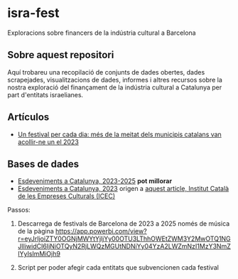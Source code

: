 # isra-fest
Exploracions sobre financers de la indústria cultural a Barcelona

## Sobre aquest repositori
Aquí trobareu una recopilació de conjunts de dades obertes, dades scrapejades, visualitzacions de dades, informes i altres recursos sobre la nostra exploració del finançament de la indústria cultural a Catalunya per part d'entitats israelianes.

## Artículos

- [Un festival per cada dia: més de la meitat dels municipis catalans van acollir-ne un el 2023](https://www.3cat.cat/324/un-festival-per-cada-dia-mes-de-la-meitat-dels-municipis-catalans-van-acollir-ne-un-el-2023/noticia/3298633/)

## Bases de dades
- [Esdeveniments a Catalunya, 2023-2025](datasets/Llistatdefestivals.xlsx) **pot millorar**
- [Esdeveniments a Catalunya, 2023](datasets/dataset.csv) origen a [aquest article, Institut Català de les Empreses Culturals (ICEC)](https://www.3cat.cat/324/un-festival-per-cada-dia-mes-de-la-meitat-dels-municipis-catalans-van-acollir-ne-un-el-2023/noticia/3298633/) 

Passos:

1. Descarrega de festivals de Barcelona de 2023 a 2025 només de música de la pàgina https://app.powerbi.com/view?r=eyJrIjoiZTY0OGNjMWYtYjljYy00OTU3LThhOWEtZWM3Y2MwOTQ1NGJlIiwidCI6IjNiOTQyN2RjLWQzMGUtNDNiYy04YzA2LWZmNzI1MzY3NmZlYyIsImMiOjh9

2. Script per poder afegir cada entitats que subvencionen cada festival
